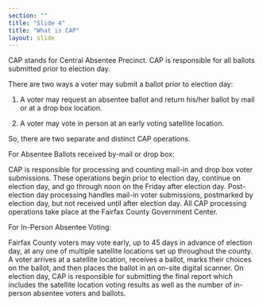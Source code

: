 ```yaml
---
section: ""
title: "Slide 4"
title: "What is CAP"
layout: slide
---
```


CAP stands for Central Absentee Precinct. CAP is responsible for all ballots submitted prior to election day.

There are two ways a voter may submit a ballot prior to election day:

1. A voter may request an absentee ballot and return his/her ballot by mail or at a drop box location.

2. A voter may vote in person at an early voting satellite location.

So, there are two separate and distinct CAP operations.

For Absentee Ballots received by-mail or drop box:

CAP is responsible for processing and counting mail-in and drop box voter submissions. These operations begin prior to election day, continue on election day, and go through noon on the Friday after election day. Post-election day processing handles mail-in voter submissions, postmarked by election day, but not received until after election day. All CAP processing operations take place at the Fairfax County Government Center.

For In-Person Absentee Voting:

Fairfax County voters may vote early, up to 45 days in advance of election day, at any one of multiple satellite locations set up throughout the county. A voter arrives at a satellite location, receives a ballot, marks their choices on the ballot, and then places the ballot in an on-site digital scanner. On election day, CAP is responsible for submitting the final report which includes the satellite location voting results as well as the number of in-person absentee voters and ballots.